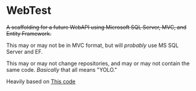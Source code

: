 # WebTest

~~A scaffolding for a future WebAPI using Microsoft SQL Server, MVC, and Entity Framework.~~

This may or may not be in MVC format, but will *probably* use MS SQL Server and EF.

This may or may not change repositories, and may or may not contain
the same code. *Basically* that all means "YOLO."

Heavily based on [This code](https://learn.microsoft.com/en-us/aspnet/core/tutorials/first-web-api?view=aspnetcore-7.0&tabs=visual-studio-code)